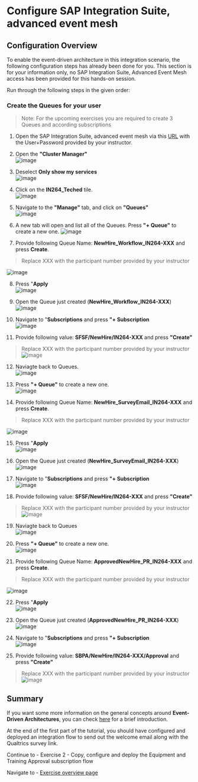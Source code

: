 # Configure SAP Integration Suite, advanced event mesh

## Configuration Overview

To enable the event-driven architecture in this integration scenario, the following configuration steps has already been done for you. This section is for your information only, no SAP Integration Suite, Advanced Event Mesh access has been provided for this hands-on session.

Run through the following steps in the given order:

### Create the Queues for your user

>Note: For the upcoming exercises you are required to create 3 Queues and according subscriptions

1. Open the SAP Integration Suite, advanced event mesh via this [URL](https://eu10.console.pubsub.em.services.cloud.sap/login?tenant-id=75520573-e903-4c94-855b-49f03d179a95) with the User+Password provided by your instructor.

2. Open the <b>"Cluster Manager"</b>  
![image](https://media.github.tools.sap/user/13842/files/ad5ed2d6-b863-4656-b8b1-42cb0b04c1eb)  

3. Deselect <b>Only show my services</b>  
![image](https://media.github.tools.sap/user/13842/files/822d10e1-ef4a-4d11-acd3-57f07c407284)  

4. Click on the <b>IN264_Teched</b> tile.  
![image](https://media.github.tools.sap/user/13842/files/3ff81757-a491-4767-80d0-d1b942b848c0)  

5. Navigate to the <b>"Manage"</b> tab, and click on <b>"Queues"</b>  
![image](https://media.github.tools.sap/user/13842/files/a7792af7-7fb7-42ab-8136-40fbc39d3a35)  

6. A new tab will open and list all of the Queues. Press <b>"+ Queue"</b> to create a new one.
![image](https://media.github.tools.sap/user/13842/files/7832291a-def4-465f-9452-7bd913a34aed)


7. Provide following Queue Name: <b>NewHire_Workflow_IN264-XXX</b> and press <b>Create</b>.
> Replace XXX with the participant number provided by your instructor  

![image](https://media.github.tools.sap/user/13842/files/1060196f-7037-48f7-98cd-f7338a646e19)

8. Press "<b>Apply</b>  
![image](https://media.github.tools.sap/user/13842/files/1cecb8ed-12c4-4d3c-a4d0-1abe6f43f318)  

9. Open the Queue just created (<b>NewHire_Workflow_IN264-XXX</b>)  
![image](https://media.github.tools.sap/user/13842/files/851895c4-f0ee-460e-ab68-b87513e9e2fb)  

10. Navigate to "<b>Subscriptions</b> and press <b>"+ Subscription</b>  
![image](https://media.github.tools.sap/user/13842/files/d0f32eff-9241-43cc-b363-192ece1ecbf4)

11. Provide following value: <b>SFSF/NewHire/IN264-XXX</b> and press <b>"Create"</b>  
> Replace XXX with the participant number provided by your instructor 
![image](https://media.github.tools.sap/user/13842/files/ed9d2dc7-c750-4856-93af-a3744fd43f44)  

12. Naviagte back to Queues.  
![image](https://media.github.tools.sap/user/13842/files/4b4a17f6-d87a-458c-809e-65eecc6547f8)  

13. Press <b>"+ Queue"</b> to create a new one.  
![image](https://media.github.tools.sap/user/13842/files/ce1562b3-cd6d-4d08-92fe-f6d11abbc694)  

14. Provide following Queue Name: <b>NewHire_SurveyEmail_IN264-XXX</b> and press <b>Create</b>.
> Replace XXX with the participant number provided by your instructor  

![image](https://media.github.tools.sap/user/13842/files/c2692310-155b-4d49-8f4b-98d88fde37d4)

15. Press "<b>Apply</b>  
![image](https://media.github.tools.sap/user/13842/files/a6bf72c4-1fff-424c-b349-efe013b8876a)

16. Open the Queue just created (<b>NewHire_SurveyEmail_IN264-XXX</b>)  
![image](https://media.github.tools.sap/user/13842/files/cc4d7371-8dc0-485b-9103-5a3eaab0dc09) 

17. Navigate to "<b>Subscriptions</b> and press <b>"+ Subscription</b>  
![image](https://media.github.tools.sap/user/13842/files/1a2b7370-84c1-4368-8e84-80f1f08e6ea8)

18. Provide following value: <b>SFSF/NewHire/IN264-XXX</b> and press <b>"Create"</b>  
> Replace XXX with the participant number provided by your instructor 
![image](https://media.github.tools.sap/user/13842/files/b253301e-23d4-4be6-93c5-75d1f60b4adc)  

19. Naviagte back to Queues  
![image](https://media.github.tools.sap/user/13842/files/4b4a17f6-d87a-458c-809e-65eecc6547f8)  

20. Press <b>"+ Queue"</b> to create a new one.  
![image](https://media.github.tools.sap/user/13842/files/ce1562b3-cd6d-4d08-92fe-f6d11abbc694)  

21. Provide following Queue Name: <b>ApprovedNewHire_PR_IN264-XXX</b> and press <b>Create</b>.  
> Replace XXX with the participant number provided by your instructor  

![image](https://media.github.tools.sap/user/13842/files/e234793c-176e-4162-bcbd-10eb002c35d4)  

22. Press "<b>Apply</b>  
![image](https://media.github.tools.sap/user/13842/files/159fc4f6-6ea7-4074-9652-02cd66ad1f16)  

23. Open the Queue just created (<b>ApprovedNewHire_PR_IN264-XXX</b>)  
![image](https://media.github.tools.sap/user/13842/files/ee5bbe87-5dc5-4dd7-9e30-9607d246cf3f)  

24. Navigate to "<b>Subscriptions</b> and press <b>"+ Subscription</b>  
![image](https://media.github.tools.sap/user/13842/files/76c1f433-7899-4368-bb29-88a4eba9814b)  

25. Provide following value: <b>SBPA/NewHire/IN264-XXX/Approval</b> and press <b>"Create"</b>  
> Replace XXX with the participant number provided by your instructor 
![image](https://media.github.tools.sap/user/13842/files/e794c143-8a04-4660-b95d-e08c735bf960)

## Summary

If you want some more information on the general concepts around **Event-Driven Architectures**, you can check [here](https://solace.com/what-is-event-driven-architecture/) for a brief introduction.

At the end of the first part of the tutorial, you should have configured and deployed an integration flow to send out the welcome email along with the Qualtrics survey link.

Continue to - Exercise 2 - Copy, configure and deploy the Equipment and Training Approval subscription flow


Navigate to - [Exercise overview page](/README.md#exercises)
